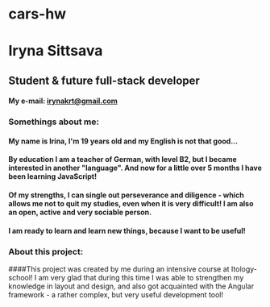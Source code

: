 # cars-hw
# Iryna Sittsava
## Student & future full-stack developer

#### **My e-mail:** irynakrt@gmail.com

### Somethings about me:
#### My name is Irina, I'm 19 years old and my English is not that good...
#### By education I am a teacher of German, with level B2, but I became interested in another "language". And now for a little over 5 months I have been learning JavaScript! 
#### Of my strengths, I can single out perseverance and diligence - which allows me not to quit my studies, even when it is very difficult! I am also an open, active and very sociable person.
#### I am ready to learn and learn new things, because I want to be useful!

### About this project:
####This project was created by me during an intensive course at Itology-school! I am very glad that during this time I was able to strengthen my knowledge in layout and design, and also got acquainted with the Angular framework - a rather complex, but very useful development tool!
